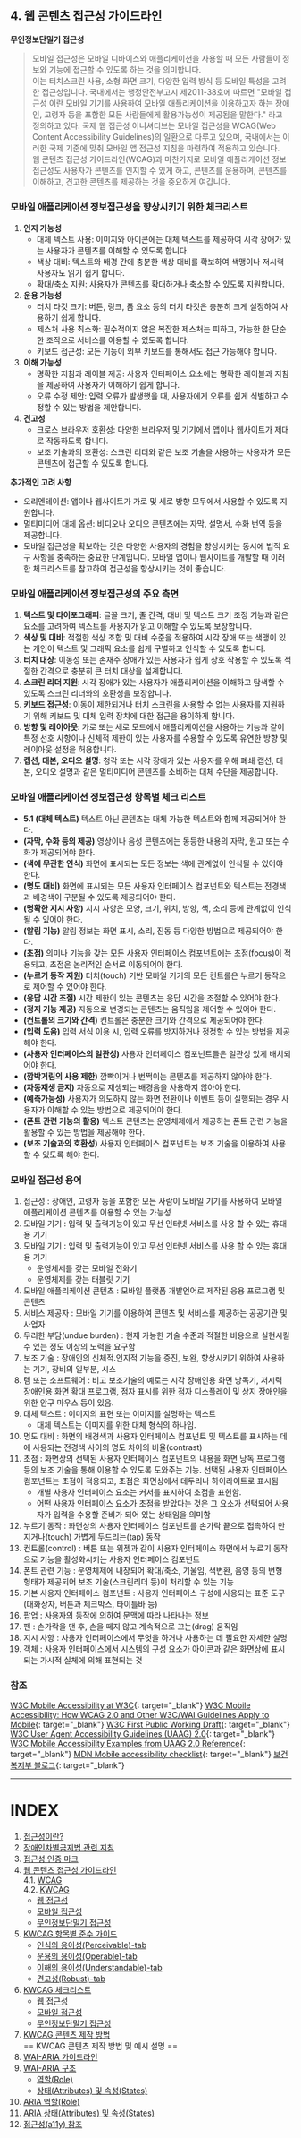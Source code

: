 ## 4. 웹 콘텐츠 접근성 가이드라인

**무인정보단밀기 접근성**
>모바일 접근성은 모바일 디바이스와 애플리케이션을 사용할 때 모든 사람들이 정보와 기능에 접근할 수 있도록 하는 것을 의미합니다.    
이는 터치스크린 사용, 소형 화면 크기, 다양한 입력 방식 등 모바일 특성을 고려한 접근성입니다. 
국내에서는 행정안전부고시 제2011-38호에 따르면 "모바일 접근성 이란 모바일 기기를 사용하여 모바일 애플리케이션을 이용하고자 하는 장애인, 고령자 등을 포함한 모든 사람들에게 활용가능성이 제공됨을 말한다." 라고 정의하고 있다.
국제 웹 접근성 이니셔티브는 모바일 접근성을 WCAG(Web Content Accessibility Guidelines)의 일환으로 다루고 있으며, 국내에서는 이러한 국제 기준에 맞춰 모바일 앱 접근성 지침을 마련하여 적용하고 있습니다.   
웹 콘텐츠 접근성 가이드라인(WCAG)과 마찬가지로 모바일 애플리케이션 정보접근성도 사용자가 콘텐츠를 인지할 수 있게 하고, 콘텐츠를 운용하며, 콘텐츠를 이해하고, 견고한 콘텐츠를 제공하는 것을 중요하게 여깁니다.

### 모바일 애플리케이션 정보접근성을 향상시키기 위한 체크리스트
1. **인지 가능성**   
   - 대체 텍스트 사용: 이미지와 아이콘에는 대체 텍스트를 제공하여 시각 장애가 있는 사용자가 콘텐츠를 이해할 수 있도록 합니다.
   - 색상 대비: 텍스트와 배경 간에 충분한 색상 대비를 확보하여 색맹이나 저시력 사용자도 읽기 쉽게 합니다.
   - 확대/축소 지원: 사용자가 콘텐츠를 확대하거나 축소할 수 있도록 지원합니다.
2. **운용 가능성**   
   - 터치 타깃 크기: 버튼, 링크, 폼 요소 등의 터치 타깃은 충분히 크게 설정하여 사용하기 쉽게 합니다.   
   - 제스처 사용 최소화: 필수적이지 않은 복잡한 제스처는 피하고, 가능한 한 단순한 조작으로 서비스를 이용할 수 있도록 합니다.   
   - 키보드 접근성: 모든 기능이 외부 키보드를 통해서도 접근 가능해야 합니다.
3. **이해 가능성**   
   - 명확한 지침과 레이블 제공: 사용자 인터페이스 요소에는 명확한 레이블과 지침을 제공하여 사용자가 이해하기 쉽게 합니다.   
   - 오류 수정 제안: 입력 오류가 발생했을 때, 사용자에게 오류를 쉽게 식별하고 수정할 수 있는 방법을 제안합니다.
4. **견고성**  
   - 크로스 브라우저 호환성: 다양한 브라우저 및 기기에서 앱이나 웹사이트가 제대로 작동하도록 합니다.
   - 보조 기술과의 호환성: 스크린 리더와 같은 보조 기술을 사용하는 사용자가 모든 콘텐츠에 접근할 수 있도록 합니다.

**추가적인 고려 사항**
- 오리엔테이션: 앱이나 웹사이트가 가로 및 세로 방향 모두에서 사용할 수 있도록 지원합니다.
- 멀티미디어 대체 옵션: 비디오나 오디오 콘텐츠에는 자막, 설명서, 수화 번역 등을 제공합니다.
- 모바일 접근성을 확보하는 것은 다양한 사용자의 경험을 향상시키는 동시에 법적 요구 사항을 충족하는 중요한 단계입니다. 모바일 앱이나 웹사이트를 개발할 때 이러한 체크리스트를 참고하여 접근성을 향상시키는 것이 좋습니다.

### 모바일 애플리케이션 정보접근성의 주요 측면
1. **텍스트 및 타이포그래피**: 글꼴 크기, 줄 간격, 대비 및 텍스트 크기 조정 기능과 같은 요소를 고려하여 텍스트를 사용자가 읽고 이해할 수 있도록 보장합니다.
2. **색상 및 대비**: 적절한 색상 조합 및 대비 수준을 적용하여 시각 장애 또는 색맹이 있는 개인이 텍스트 및 그래픽 요소를 쉽게 구별하고 인식할 수 있도록 합니다.
3. **터치 대상**: 이동성 또는 손재주 장애가 있는 사용자가 쉽게 상호 작용할 수 있도록 적절한 간격으로 충분히 큰 터치 대상을 설계합니다.
4. **스크린 리더 지원**: 시각 장애가 있는 사용자가 애플리케이션을 이해하고 탐색할 수 있도록 스크린 리더와의 호환성을 보장합니다.
5. **키보드 접근성**: 이동이 제한되거나 터치 스크린을 사용할 수 없는 사용자를 지원하기 위해 키보드 및 대체 입력 장치에 대한 접근을 용이하게 합니다.
6. **방향 및 레이아웃**: 가로 또는 세로 모드에서 애플리케이션을 사용하는 기능과 같이 특정 선호 사항이나 신체적 제한이 있는 사용자를 수용할 수 있도록 유연한 방향 및 레이아웃 설정을 허용합니다.
7. **캡션, 대본, 오디오 설명**: 청각 또는 시각 장애가 있는 사용자를 위해 폐쇄 캡션, 대본, 오디오 설명과 같은 멀티미디어 콘텐츠를 소비하는 대체 수단을 제공합니다.

### 모바일 애플리케이션 정보접근성 항목별 체크 리스트
- **5.1 (대체 텍스트)** 텍스트 아닌 콘텐츠는 대체 가능한 텍스트와 함께 제공되어야 한다.
- **(자막, 수화 등의 제공)** 영상이나 음성 콘텐츠에는 동등한 내용의 자막, 원고 또는 수화가 제공되어야 한다.
- **(색에 무관한 인식)** 화면에 표시되는 모든 정보는 색에 관계없이 인식될 수 있어야 한다.
- **(명도 대비)** 화면에 표시되는 모든 사용자 인터페이스 컴포넌트와 텍스트는 전경색과 배경색이 구분될 수 있도록 제공되어야 한다.
- **(명확한 지시 사항)** 지시 사항은 모양, 크기, 위치, 방향, 색, 소리 등에 관계없이 인식될 수 있어야 한다.
- **(알림 기능)** 알림 정보는 화면 표시, 소리, 진동 등 다양한 방법으로 제공되어야 한다.
- **(초점)** 의미나 기능을 갖는 모든 사용자 인터페이스 컴포넌트에는 초점(focus)이 적용되고, 초점은 논리적인 순서로 이동되어야 한다.
- **(누르기 동작 지원)** 터치(touch) 기반 모바일 기기의 모든 컨트롤은 누르기 동작으로 제어할 수 있어야 한다.
- **(응답 시간 조절)** 시간 제한이 있는 콘텐츠는 응답 시간을 조절할 수 있어야 한다.
- **(정지 기능 제공)** 자동으로 변경되는 콘텐츠는 움직임을 제어할 수 있어야 한다.
- **(컨트롤의 크기와 간격)** 컨트롤은 충분한 크기와 간격으로 제공되어야 한다.
- **(입력 도움)** 입력 서식 이용 시, 입력 오류를 방지하거나 정정할 수 있는 방법을 제공해야 한다.
- **(사용자 인터페이스의 일관성)** 사용자 인터페이스 컴포넌트들은 일관성 있게 배치되어야 한다.
- **(깜박거림의 사용 제한)** 깜빡이거나 번쩍이는 콘텐츠를 제공하지 않아야 한다.
- **(자동재생 금지)** 자동으로 재생되는 배경음을 사용하지 않아야 한다.
- **(예측가능성)** 사용자가 의도하지 않는 화면 전환이나 이벤트 등이 실행되는 경우 사용자가 이해할 수 있는 방법으로 제공되어야 한다.
- **(폰트 관련 기능의 활용)** 텍스트 콘텐츠는 운영체제에서 제공하는 폰트 관련 기능을 활용할 수 있는 방법을 제공해야 한다.
- **(보조 기술과의 호환성)** 사용자 인터페이스 컴포넌트는 보조 기술을 이용하여 사용할 수 있도록 해야 한다.


### 모바일 접근성 용어
1. 접근성 : 장애인, 고령자 등을 포함한 모든 사람이 모바일 기기를 사용하여 모바일 애플리케이션 콘텐츠를 이용할 수 있는 가능성
2. 모바일 기기 : 입력 및 출력기능이 있고 무선 인터넷 서비스를 사용 할 수 있는 휴대용 기기
3. 모바일 기기 : 입력 및 출력기능이 있고 무선 인터넷 서비스를 사용 할 수 있는 휴대용 기기   
   - 운영체제를 갖는 모바일 전화기
   - 운영체제를 갖는 태블릿 기기
4. 모바일 애플리케이션 콘텐츠 : 모바일 플랫폼 개발언어로 제작된 응용 프로그램 및 콘텐츠
5. 서비스 제공자 : 모바일 기기를 이용하여 콘텐츠 및 서비스를 제공하는 공공기관 및 사업자
6. 무리한 부담(undue burden) : 현재 가능한 기술 수준과 적절한 비용으로 실현시킬 수 있는 정도 이상의 노력을 요구함
7. 보조 기술 : 장애인의 신체적․인지적 기능을 증진, 보완, 향상시키기 위하여 사용하는 기기, 장비의 일부분, 시스
8. 템 또는 소프트웨어 : 비고 보조기술의 예로는 시각 장애인용 화면 낭독기, 저시력 장애인용 화면 확대 프로그램, 점자 표시를 위한 점자 디스플레이 및 상지 장애인을 위한 안구 마우스 등이 있음.
9. 대체 텍스트 : 이미지의 표현 또는 이미지를 설명하는 텍스트
   - 대체 텍스트는 이미지를 위한 대체 형식의 하나임.
10. 명도 대비 : 화면의 배경색과 사용자 인터페이스 컴포넌트 및 텍스트를 표시하는 데에 사용되는 전경색 사이의 명도 차이의 비율(contrast)
11. 초점 : 화면상의 선택된 사용자 인터페이스 컴포넌트의 내용을 화면 낭독 프로그램 등의 보조 기술을 통해 이용할 수 있도록 도와주는 기능. 선택된 사용자 인터페이스 컴포넌트는 초점이 적용되고, 초점은 화면상에서 테두리나 하이라이트로 표시됨
    - 개별 사용자 인터페이스 요소는 커서를 표시하여 초점을 표현함.
    - 어떤 사용자 인터페이스 요소가 초점을 받았다는 것은 그 요소가 선택되어 사용자가 입력을 수용할 준비가 되어 있는 상태임을 의미함
12. 누르기 동작 : 화면상의 사용자 인터페이스 컴포넌트를 손가락 끝으로 접촉하여 만지거나(touch) 가볍게 두드리는(tap) 동작
13. 컨트롤(control) : 버튼 또는 위젯과 같이 사용자 인터페이스 화면에서 누르기 동작으로 기능을 활성화시키는 사용자 인터페이스 컴포넌트
14. 폰트 관련 기능 : 운영체제에 내장되어 확대/축소, 기울임, 색변환, 음영 등의 변형 형태가 제공되어 보조 기술(스크린리더 등)이 처리할 수 있는 기능
15. 기본 사용자 인터페이스 컴포넌트 : 사용자 인터페이스 구성에 사용되는 표준 도구(대화상자, 버튼과 체크박스, 타이틀바 등) 
16. 팝업 : 사용자의 동작에 의하여 문맥에 따라 나타나는 정보
17. 팬 : 손가락을 댄 후, 손을 떼지 않고 계속적으로 끄는(drag) 움직임
18. 지시 사항 : 사용자 인터페이스에서 무엇을 하거나 사용하는 데 필요한 자세한 설명
19. 객체 : 사용자 인터페이스에서 시스템의 구성 요소가 아이콘과 같은 화면상에 표시되는 가시적 실체에 의해 표현되는 것

### 참조
[W3C Mobile Accessibility at W3C](https://www.w3.org/WAI/standards-guidelines/mobile/){: target="_blank"}
[W3C Mobile Accessibility: How WCAG 2.0 and Other W3C/WAI Guidelines Apply to Mobile](https://www.w3.org/TR/mobile-accessibility-mapping/){: target="_blank"}
[W3C First Public Working Draft](https://www.w3.org/news/2015/first-public-working-draft-performance-timeline-level-2/){: target="_blank"}
[W3C User Agent Accessibility Guidelines (UAAG) 2.0](https://www.w3.org/TR/UAAG20/){: target="_blank"}
[W3C Mobile Accessibility Examples from UAAG 2.0 Reference](https://www.w3.org/TR/IMPLEMENTING-UAAG20/mobile.html){: target="_blank"}
[MDN Mobile accessibility checklist](https://developer.mozilla.org/en-US/docs/Web/Accessibility/Mobile_accessibility_checklist){: target="_blank"}
[보건복지부 블로그](https://blog.naver.com/prologue/PrologueList.naver?blogId=mohw2016){: target="_blank"}



---
# INDEX
1. [접근성이란?](01-a11yStart/start.md)  
2. [장애인차별금지법 관련 지침](02-a11yGuideline/guideline.md)  
3. [접근성 인증 마크](03-a11yMark/mark.md)  
4. [웹 콘텐츠 접근성 가이드라인](04-a11yCag/wcag.md)   
   4.1. [WCAG](04-a11yCag/wcag.md)   
   4.2. [KWCAG](04-a11yCag/kwcag.md)   
      - [웹 접근성](04-a11yCag/kwcag.md)   
      - [모바일 접근성](04-a11yCag/kwcagMobile.md)   
      - [무인정보단밀기 접근성](04-a11yCag/kwcagKiosk.md)   
5. [KWCAG 항목별 준수 가이드](05-a11yCagGuide/perceivable.md)   
   - [인식의 용이성(Perceivable)-tab](05-a11yCagGuide/perceivable.md)   
   - [운용의 용이성(Operable)-tab](05-a11yCagGuide/operable.md)   
   - [이해의 용이성(Understandable)-tab](05-a11yCagGuide/understandable.md)   
   - [견고성(Robust)-tab](05-a11yCagGuide/robust.md)   
6. [KWCAG 체크리스트](06-a11yCheck/web.md)   
   - [웹 접근성](06-a11yCheck/web.md)   
   - [모바일 접근성](06-a11yCheck/mobile.md)   
   - [무인정보단말기 접근성](06-a11yCheck/kiosk.md)   
7. [KWCAG 콘텐츠 제작 방법](07-a11yDevelop/develop.md)   
   == KWCAG 콘텐츠 제작 방법 및 예시 설명 ==   
8. [WAI-ARIA 가이드라인](08-a11yAriaGuide/ariaguide.md)   
9. [WAI-ARIA 구조](09-a11yAria/role.md)   
   - [역할(Role)](09-a11yAria/role.md)   
   - [상태(Attributes) 및 속성(States)](09-a11yAria/states.md)   
10. [ARIA 역할(Role)](10-a11yRole/01-alert.md)   
11. [ARIA 상태(Attributes) 및 속성(States)](11-a11yAria/01-activedescendant.md)   
12. [접근성(a11y) 참조](13-a11yBookmark/bookmark.md)   
